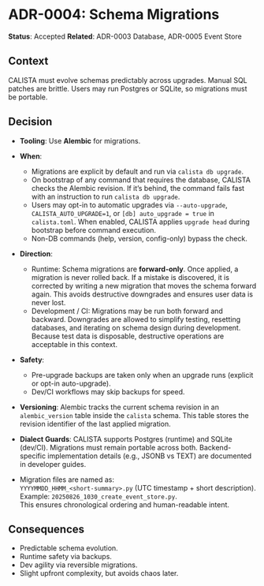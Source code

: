 # ADR-0004: Schema Migrations

**Status**: Accepted
**Related**: ADR-0003 Database, ADR-0005 Event Store

## Context

CALISTA must evolve schemas predictably across upgrades. Manual SQL patches are brittle. Users may run Postgres or SQLite, so migrations must be portable.

## Decision

- **Tooling**: Use **Alembic** for migrations.
- **When**:

  - Migrations are explicit by default and run via `calista db upgrade`.
  - On bootstrap of any command that requires the database, CALISTA checks the Alembic revision. If it’s behind, the command fails fast with an instruction to run `calista db upgrade`.
  - Users may opt-in to automatic upgrades via `--auto-upgrade`, `CALISTA_AUTO_UPGRADE=1`, or `[db] auto_upgrade = true` in `calista.toml`. When enabled, CALISTA applies `upgrade head` during bootstrap before command execution.
  - Non-DB commands (help, version, config-only) bypass the check.

- **Direction**:
  - Runtime: Schema migrations are **forward-only**. Once applied, a migration is never rolled back. If a mistake is discovered, it is corrected by writing a new migration that moves the schema forward again. This avoids destructive downgrades and ensures user data is never lost.
  - Development / CI: Migrations may be run both forward and backward. Downgrades are allowed to simplify testing, resetting databases, and iterating on schema design during development. Because test data is disposable, destructive operations are acceptable in this context.
- **Safety**:
  - Pre-upgrade backups are taken only when an upgrade runs (explicit or opt-in auto-upgrade).
  - Dev/CI workflows may skip backups for speed.
- **Versioning**: Alembic tracks the current schema revision in an `alembic_version` table inside the `calista` schema. This table stores the revision identifier of the last applied migration.
- **Dialect Guards**: CALISTA supports Postgres (runtime) and SQLite (dev/CI). Migrations must remain portable across both. Backend-specific implementation details (e.g., JSONB vs TEXT) are documented in developer guides.
- Migration files are named as:<br>
  `YYYYMMDD_HHMM_<short-summary>.py` (UTC timestamp + short description).<br>
  Example: `20250826_1030_create_event_store.py`. <br>
  This ensures chronological ordering and human-readable intent.

## Consequences

- Predictable schema evolution.
- Runtime safety via backups.
- Dev agility via reversible migrations.
- Slight upfront complexity, but avoids chaos later.
